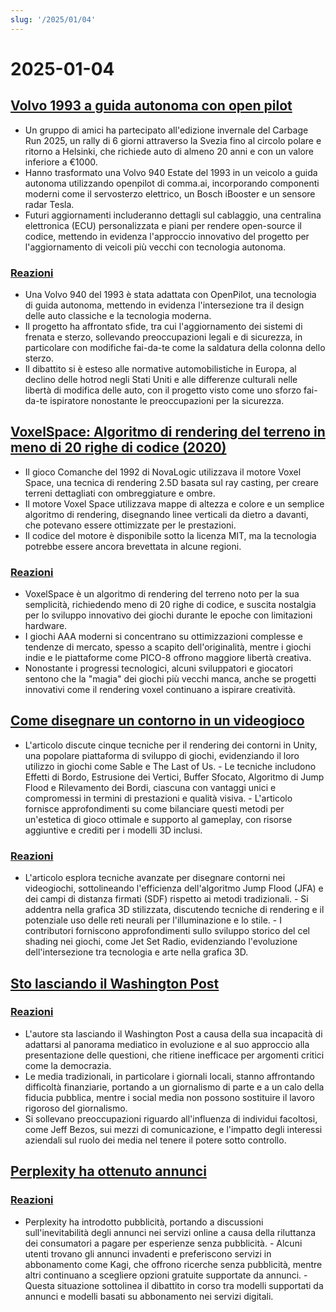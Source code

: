```yaml
---
slug: '/2025/01/04'
---
```


# 2025-01-04

## [Volvo 1993 a guida autonoma con open pilot](https://practicapp.com/carbagepilot-part1/)

- Un gruppo di amici ha partecipato all'edizione invernale del Carbage Run 2025, un rally di 6 giorni attraverso la Svezia fino al circolo polare e ritorno a Helsinki, che richiede auto di almeno 20 anni e con un valore inferiore a €1000.
- Hanno trasformato una Volvo 940 Estate del 1993 in un veicolo a guida autonoma utilizzando openpilot di comma.ai, incorporando componenti moderni come il servosterzo elettrico, un Bosch iBooster e un sensore radar Tesla.
- Futuri aggiornamenti includeranno dettagli sul cablaggio, una centralina elettronica (ECU) personalizzata e piani per rendere open-source il codice, mettendo in evidenza l'approccio innovativo del progetto per l'aggiornamento di veicoli più vecchi con tecnologia autonoma.

### [Reazioni](https://news.ycombinator.com/item?id=42592910)

- Una Volvo 940 del 1993 è stata adattata con OpenPilot, una tecnologia di guida autonoma, mettendo in evidenza l'intersezione tra il design delle auto classiche e la tecnologia moderna.
- Il progetto ha affrontato sfide, tra cui l'aggiornamento dei sistemi di frenata e sterzo, sollevando preoccupazioni legali e di sicurezza, in particolare con modifiche fai-da-te come la saldatura della colonna dello sterzo.
- Il dibattito si è esteso alle normative automobilistiche in Europa, al declino delle hotrod negli Stati Uniti e alle differenze culturali nelle libertà di modifica delle auto, con il progetto visto come uno sforzo fai-da-te ispiratore nonostante le preoccupazioni per la sicurezza.

## [VoxelSpace: Algoritmo di rendering del terreno in meno di 20 righe di codice (2020)](https://github.com/s-macke/VoxelSpace)

- Il gioco Comanche del 1992 di NovaLogic utilizzava il motore Voxel Space, una tecnica di rendering 2.5D basata sul ray casting, per creare terreni dettagliati con ombreggiature e ombre.
- Il motore Voxel Space utilizzava mappe di altezza e colore e un semplice algoritmo di rendering, disegnando linee verticali da dietro a davanti, che potevano essere ottimizzate per le prestazioni.
- Il codice del motore è disponibile sotto la licenza MIT, ma la tecnologia potrebbe essere ancora brevettata in alcune regioni.

### [Reazioni](https://news.ycombinator.com/item?id=42588956)

- VoxelSpace è un algoritmo di rendering del terreno noto per la sua semplicità, richiedendo meno di 20 righe di codice, e suscita nostalgia per lo sviluppo innovativo dei giochi durante le epoche con limitazioni hardware.
- I giochi AAA moderni si concentrano su ottimizzazioni complesse e tendenze di mercato, spesso a scapito dell'originalità, mentre i giochi indie e le piattaforme come PICO-8 offrono maggiore libertà creativa.
- Nonostante i progressi tecnologici, alcuni sviluppatori e giocatori sentono che la "magia" dei giochi più vecchi manca, anche se progetti innovativi come il rendering voxel continuano a ispirare creatività.

## [Come disegnare un contorno in un videogioco](https://ameye.dev/notes/rendering-outlines/)

- L'articolo discute cinque tecniche per il rendering dei contorni in Unity, una popolare piattaforma di sviluppo di giochi, evidenziando il loro utilizzo in giochi come Sable e The Last of Us. - Le tecniche includono Effetti di Bordo, Estrusione dei Vertici, Buffer Sfocato, Algoritmo di Jump Flood e Rilevamento dei Bordi, ciascuna con vantaggi unici e compromessi in termini di prestazioni e qualità visiva. - L'articolo fornisce approfondimenti su come bilanciare questi metodi per un'estetica di gioco ottimale e supporto al gameplay, con risorse aggiuntive e crediti per i modelli 3D inclusi.

### [Reazioni](https://news.ycombinator.com/item?id=42593614)

- L'articolo esplora tecniche avanzate per disegnare contorni nei videogiochi, sottolineando l'efficienza dell'algoritmo Jump Flood (JFA) e dei campi di distanza firmati (SDF) rispetto ai metodi tradizionali. - Si addentra nella grafica 3D stilizzata, discutendo tecniche di rendering e il potenziale uso delle reti neurali per l'illuminazione e lo stile. - I contributori forniscono approfondimenti sullo sviluppo storico del cel shading nei giochi, come Jet Set Radio, evidenziando l'evoluzione dell'intersezione tra tecnologia e arte nella grafica 3D.

## [Sto lasciando il Washington Post](https://anntelnaes.substack.com/p/why-im-quitting-the-washington-post)

### [Reazioni](https://news.ycombinator.com/item?id=42591221)

- L'autore sta lasciando il Washington Post a causa della sua incapacità di adattarsi al panorama mediatico in evoluzione e al suo approccio alla presentazione delle questioni, che ritiene inefficace per argomenti critici come la democrazia.
- Le media tradizionali, in particolare i giornali locali, stanno affrontando difficoltà finanziarie, portando a un giornalismo di parte e a un calo della fiducia pubblica, mentre i social media non possono sostituire il lavoro rigoroso del giornalismo.
- Si sollevano preoccupazioni riguardo all'influenza di individui facoltosi, come Jeff Bezos, sui mezzi di comunicazione, e l'impatto degli interessi aziendali sul ruolo dei media nel tenere il potere sotto controllo.

## [Perplexity ha ottenuto annunci](https://twitter.com/damengchen/status/1875296442417607072)

### [Reazioni](https://news.ycombinator.com/item?id=42589863)

- Perplexity ha introdotto pubblicità, portando a discussioni sull'inevitabilità degli annunci nei servizi online a causa della riluttanza dei consumatori a pagare per esperienze senza pubblicità. - Alcuni utenti trovano gli annunci invadenti e preferiscono servizi in abbonamento come Kagi, che offrono ricerche senza pubblicità, mentre altri continuano a scegliere opzioni gratuite supportate da annunci. - Questa situazione sottolinea il dibattito in corso tra modelli supportati da annunci e modelli basati su abbonamento nei servizi digitali.

<head>
  <meta property="og:title" content="Volvo 1993 a guida autonoma con open pilot" />
  <meta property="og:type" content="website" />
  <meta property="og:image" content="https://og.cho.sh/api/og/?title=Volvo%201993%20a%20guida%20autonoma%20con%20open%20pilot&subheading=sabato%204%20gennaio%202025%3A%20Riassunto%20di%20Hacker%20News" />
</head>
